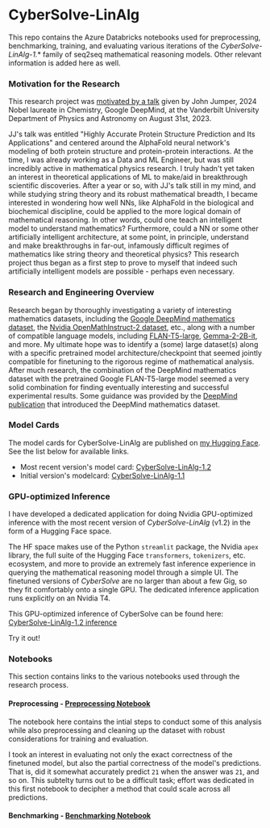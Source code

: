 # CyberSolve-LinAlg
This repo contains the Azure Databricks notebooks used for preprocessing, benchmarking, training, and evaluating various iterations of the *CyberSolve-LinAlg-1.** family of seq2seq mathematical reasoning models. Other relevant information is added here as well.

### Motivation for the Research

This research project was [motivated by a talk](https://as.vanderbilt.edu/physics-astronomy/colloquium-john-jumper/) given by John Jumper, 2024 Nobel laureate in Chemistry, Google DeepMind, at the Vanderbilt University Department of Physics and Astronomy on August 31st, 2023. 

JJ's talk was entitled "Highly Accurate Protein Structure Prediction and Its Applications" and centered around the AlphaFold neural network's modeling of both protein structure and protein-protein interactions. At the time, I was already working as a Data and ML Engineer, but was still incredibly active in mathematical physics research. I truly hadn't yet taken an interest in theoretical applications of ML to make/aid in breakthrough scientific discoveries. After a year or so, with JJ's talk still in my mind, and while studying string theory and its robust mathematical breadth, I became interested in wondering how well NNs, like AlphaFold in the biological and biochemical discipline, could be applied to the more logical domain of mathematical reasoning. In other words, could one teach an intelligent model to understand mathematics? Furthermore, could a NN or some other artificially intelligent architecture, at some point, in principle, understand and make breakthroughs in far-out, infamously difficult regimes of mathematics like string theory and theoretical physics? This research project thus began as a first step to prove to myself that indeed such artificially intelligent models are possible - perhaps even necessary.

### Research and Engineering Overview

Research began by thoroughly investigating a variety of interesting mathematics datasets, including the [Google DeepMind mathematics dataset](https://huggingface.co/datasets/deepmind/math_dataset), the [Nvidia OpenMathInstruct-2 dataset](https://huggingface.co/datasets/nvidia/OpenMathInstruct-2), etc., along with a number of compatible language models, including [FLAN-T5-large](https://huggingface.co/google/flan-t5-large), [Gemma-2-2B-it](https://huggingface.co/google/gemma-2-2b-it), and more. My ultimate hope was to identify a (some) large dataset(s) along with a specific pretrained model architecture/checkpoint that seemed jointly compatible for finetuning to the rigorous regime of mathematical analysis. After much research, the combination of the DeepMind mathematics dataset with the pretrained Google FLAN-T5-large model seemed a very solid combination for finding eventually interesting and successful experimental results. Some guidance was provided by the [DeepMind publication](https://arxiv.org/abs/1904.01557) that introduced the DeepMind mathematics dataset.


### Model Cards

The model cards for CyberSolve-LinAlg are published on [my Hugging Face](https://huggingface.co/MarioBarbeque). See the list below for available links.
- Most recent version's model card: [CyberSolve-LinAlg-1.2](https://huggingface.co/MarioBarbeque/CyberSolve-LinAlg-1.2)
- Initial version's modelcard: [CyberSolve-LinAlg-1.1](https://huggingface.co/MarioBarbeque/CyberSolve-LinAlg-1.1)

### GPU-optimized Inference

I have developed a dedicated application for doing Nvidia GPU-optimized inference with the most recent version of *CyberSolve-LinAlg* (v1.2) in the form of a Hugging Face space. 

The HF space makes use of the Python `streamlit` package, the Nvidia `apex` library, the full suite of the Hugging Face `transformers`, `tokenizers`, etc. ecosystem, and more to provide an extremely fast inference experience in querying the mathematical reasoning model through a simple UI. The finetuned versions of *CyberSolve* are no larger than about a few Gig, so they fit comfortably onto a single GPU. The dedicated inference application runs explicitly on an Nvidia T4.

This GPU-optimized inference of CyberSolve can be found here: [CyberSolve-LinAlg-1.2 inference](https://huggingface.co/spaces/MarioBarbeque/CyberSolveLinAlg1.2)

Try it out!

### Notebooks

This section contains links to the various notebooks used through the research process.

#### Preprocessing - [Preprocessing Notebook](https://github.com/johngrahamreynolds/CyberSolve-LinAlg/blob/main/preprocessing_and_inspection.ipynb)

The notebook here contains the intial steps to conduct some of this analysis while also preprocessing and cleaning up the dataset with robust considerations for training and evaluation. 

I took an interest in evaluating not only the exact correctness of the finetuned model, but also the partial correctness of the model's predictions. That is, did it somewhat accurately predict `21` when the answer was `21`, and so on. This subtelty turns out to be a difficult task; effort was dedicated in this first notebook to decipher a method that could scale across all predictions.

#### Benchmarking - [Benchmarking Notebook]()
